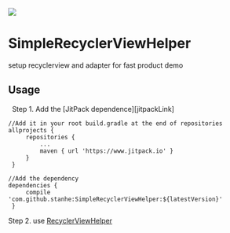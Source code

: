 [![](https://jitpack.io/v/stanhe/SimpleRecyclerViewHelper.svg)](https://jitpack.io/#stanhe/SimpleRecyclerViewHelper)
# SimpleRecyclerViewHelper
setup recyclerview and adapter for fast product demo


## Usage
   Step 1. Add the [JitPack dependence][jitpackLink]
   
   ```
   //Add it in your root build.gradle at the end of repositories
   allprojects {
		repositories {
			...
			maven { url 'https://www.jitpack.io' }
		}
	}
   ```
   ```
   //Add the dependency
   dependencies {
		compile 'com.github.stanhe:SimpleRecyclerViewHelper:${latestVersion}'  
	}
   ```
   Step 2. use [RecyclerViewHelper](https://github.com/stanhe/SimpleRecyclerViewHelper/blob/724730a6a70985ac4dcb348dac42aee977c3c69b/app/src/main/java/com/stan/recyclehelper/MainActivity.java#L39)
   

